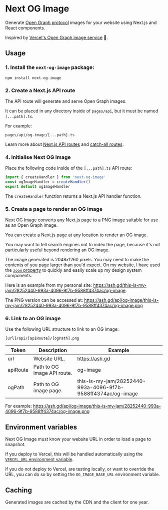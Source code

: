 # Next OG Image

Generate [Open Graph protocol](https://ogp.me) images for your website using
Next.js and React components.

Inspired by [Vercel's Open Graph image service](https://github.com/vercel/og-image) 🙂.

## Usage

### 1. Install the `next-og-image` package:

```
npm install next-og-image
```

### 2. Create a Next.js API route

The API route will generate and serve Open Graph images.

It can be placed in any directory inside of `pages/api`, but it must be named
`[...path].ts`.

For example:

```
pages/api/og-image/[...path].ts
```

Learn more about [Next.js API routes](https://nextjs.org/docs/api-routes/introduction)
and [catch-all routes](https://nextjs.org/docs/routing/dynamic-routes#catch-all-routes).

### 4. Initialise Next OG Image

Place the following code inside of the `[...path].ts` API route:

```ts
import { createHandler } from 'next-og-image'
const ogImageHandler = createHandler()
export default ogImageHandler
```

The `createHandler` function returns a Next.js API handler function.

### 5. Create a page to render an OG image

Next OG Image converts any Next.js page to a PNG image suitable for use as an
Open Graph image.

You can create a Next.js page at any location to render an OG image.

You may want to tell search engines not to index the page, because it's not
particularly useful beyond rendering an OG image.

The image generated is 2048x1260 pixels. You may need to make the contents of
you page larger than you'd expect. On my website, I have used the [`zoom` property](https://developer.mozilla.org/en-US/docs/Web/CSS/zoom)
to quickly and easily scale up my design system components.

Here is an example from my personal site: https://ash.gd/this-is-my-jam/28252440-993a-4096-9f7b-9588ff4374ac/og-image.

The PNG version can be accessed at: https://ash.gd/api/og-image/this-is-my-jam/28252440-993a-4096-9f7b-9588ff4374ac/og-image.png

### 6. Link to an OG image

Use the following URL structure to link to an OG image:

```
[url]/api/[apiRoute]/[ogPath].png
```

| Token    | Description                 | Example                                                      |
| -------- | --------------------------- | ------------------------------------------------------------ |
| url      | Website URL.                | https://ash.gd                                               |
| apiRoute | Path to OG image API route. | og-image                                                     |
| ogPath   | Path to OG image page.      | this-is-my-jam/28252440-993a-4096-9f7b-9588ff4374ac/og-image |

For example: https://ash.gd/api/og-image/this-is-my-jam/28252440-993a-4096-9f7b-9588ff4374ac/og-image.png

## Environment variables

Next OG Image must know your website URL in order to load a page to snapshot.

If you deploy to Vercel, this will be handled automatically using the
[`VERCEL_URL` environment variable](https://vercel.com/docs/environment-variables#system-environment-variables).

If you do not deploy to Vercel, are testing locally, or want to override the URL,
you can do so by setting the `OG_IMAGE_BASE_URL` environment variable.

## Caching

Generated images are cached by the CDN and the client for one year.

